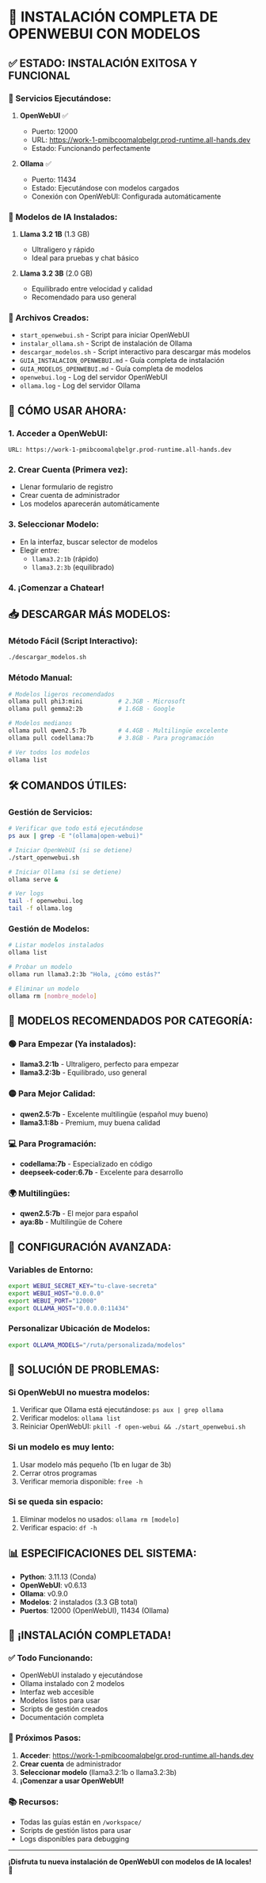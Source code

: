 # 🎉 INSTALACIÓN COMPLETA DE OPENWEBUI CON MODELOS

## ✅ ESTADO: INSTALACIÓN EXITOSA Y FUNCIONAL

### 🚀 Servicios Ejecutándose:

1. **OpenWebUI** ✅
   - Puerto: 12000
   - URL: https://work-1-pmibcoomalqbelgr.prod-runtime.all-hands.dev
   - Estado: Funcionando perfectamente

2. **Ollama** ✅
   - Puerto: 11434
   - Estado: Ejecutándose con modelos cargados
   - Conexión con OpenWebUI: Configurada automáticamente

### 🤖 Modelos de IA Instalados:

1. **Llama 3.2 1B** (1.3 GB)
   - Ultraligero y rápido
   - Ideal para pruebas y chat básico

2. **Llama 3.2 3B** (2.0 GB)
   - Equilibrado entre velocidad y calidad
   - Recomendado para uso general

### 📁 Archivos Creados:

- `start_openwebui.sh` - Script para iniciar OpenWebUI
- `instalar_ollama.sh` - Script de instalación de Ollama
- `descargar_modelos.sh` - Script interactivo para descargar más modelos
- `GUIA_INSTALACION_OPENWEBUI.md` - Guía completa de instalación
- `GUIA_MODELOS_OPENWEBUI.md` - Guía completa de modelos
- `openwebui.log` - Log del servidor OpenWebUI
- `ollama.log` - Log del servidor Ollama

## 🎯 CÓMO USAR AHORA:

### 1. Acceder a OpenWebUI:
```
URL: https://work-1-pmibcoomalqbelgr.prod-runtime.all-hands.dev
```

### 2. Crear Cuenta (Primera vez):
- Llenar formulario de registro
- Crear cuenta de administrador
- Los modelos aparecerán automáticamente

### 3. Seleccionar Modelo:
- En la interfaz, buscar selector de modelos
- Elegir entre:
  - `llama3.2:1b` (rápido)
  - `llama3.2:3b` (equilibrado)

### 4. ¡Comenzar a Chatear!

## 📥 DESCARGAR MÁS MODELOS:

### Método Fácil (Script Interactivo):
```bash
./descargar_modelos.sh
```

### Método Manual:
```bash
# Modelos ligeros recomendados
ollama pull phi3:mini          # 2.3GB - Microsoft
ollama pull gemma2:2b          # 1.6GB - Google

# Modelos medianos
ollama pull qwen2.5:7b         # 4.4GB - Multilingüe excelente
ollama pull codellama:7b       # 3.8GB - Para programación

# Ver todos los modelos
ollama list
```

## 🛠️ COMANDOS ÚTILES:

### Gestión de Servicios:
```bash
# Verificar que todo está ejecutándose
ps aux | grep -E "(ollama|open-webui)"

# Iniciar OpenWebUI (si se detiene)
./start_openwebui.sh

# Iniciar Ollama (si se detiene)
ollama serve &

# Ver logs
tail -f openwebui.log
tail -f ollama.log
```

### Gestión de Modelos:
```bash
# Listar modelos instalados
ollama list

# Probar un modelo
ollama run llama3.2:3b "Hola, ¿cómo estás?"

# Eliminar un modelo
ollama rm [nombre_modelo]
```

## 🌟 MODELOS RECOMENDADOS POR CATEGORÍA:

### 🟢 Para Empezar (Ya instalados):
- **llama3.2:1b** - Ultraligero, perfecto para empezar
- **llama3.2:3b** - Equilibrado, uso general

### 🟡 Para Mejor Calidad:
- **qwen2.5:7b** - Excelente multilingüe (español muy bueno)
- **llama3.1:8b** - Premium, muy buena calidad

### 💻 Para Programación:
- **codellama:7b** - Especializado en código
- **deepseek-coder:6.7b** - Excelente para desarrollo

### 🌍 Multilingües:
- **qwen2.5:7b** - El mejor para español
- **aya:8b** - Multilingüe de Cohere

## 🔧 CONFIGURACIÓN AVANZADA:

### Variables de Entorno:
```bash
export WEBUI_SECRET_KEY="tu-clave-secreta"
export WEBUI_HOST="0.0.0.0"
export WEBUI_PORT="12000"
export OLLAMA_HOST="0.0.0.0:11434"
```

### Personalizar Ubicación de Modelos:
```bash
export OLLAMA_MODELS="/ruta/personalizada/modelos"
```

## 🚨 SOLUCIÓN DE PROBLEMAS:

### Si OpenWebUI no muestra modelos:
1. Verificar que Ollama está ejecutándose: `ps aux | grep ollama`
2. Verificar modelos: `ollama list`
3. Reiniciar OpenWebUI: `pkill -f open-webui && ./start_openwebui.sh`

### Si un modelo es muy lento:
1. Usar modelo más pequeño (1b en lugar de 3b)
2. Cerrar otros programas
3. Verificar memoria disponible: `free -h`

### Si se queda sin espacio:
1. Eliminar modelos no usados: `ollama rm [modelo]`
2. Verificar espacio: `df -h`

## 📊 ESPECIFICACIONES DEL SISTEMA:

- **Python**: 3.11.13 (Conda)
- **OpenWebUI**: v0.6.13
- **Ollama**: v0.9.0
- **Modelos**: 2 instalados (3.3 GB total)
- **Puertos**: 12000 (OpenWebUI), 11434 (Ollama)

## 🎉 ¡INSTALACIÓN COMPLETADA!

### ✅ Todo Funcionando:
- OpenWebUI instalado y ejecutándose
- Ollama instalado con 2 modelos
- Interfaz web accesible
- Modelos listos para usar
- Scripts de gestión creados
- Documentación completa

### 🚀 Próximos Pasos:
1. **Acceder**: https://work-1-pmibcoomalqbelgr.prod-runtime.all-hands.dev
2. **Crear cuenta** de administrador
3. **Seleccionar modelo** (llama3.2:1b o llama3.2:3b)
4. **¡Comenzar a usar OpenWebUI!**

### 📚 Recursos:
- Todas las guías están en `/workspace/`
- Scripts de gestión listos para usar
- Logs disponibles para debugging

---

**¡Disfruta tu nueva instalación de OpenWebUI con modelos de IA locales!** 🎊